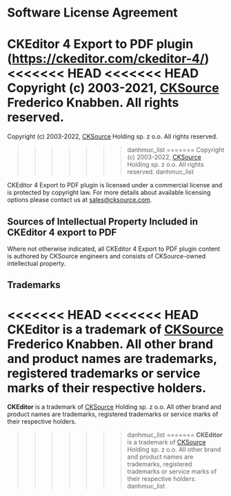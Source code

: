 Software License Agreement
==========================

**CKEditor 4 Export to PDF plugin** (https://ckeditor.com/ckeditor-4/)<br>
<<<<<<< HEAD
<<<<<<< HEAD
Copyright (c) 2003-2021, [CKSource](http://cksource.com) Frederico Knabben. All rights reserved.
=======
Copyright (c) 2003-2022, [CKSource](http://cksource.com) Holding sp. z o.o. All rights reserved.
>>>>>>> danhmuc_list
=======
Copyright (c) 2003-2022, [CKSource](http://cksource.com) Holding sp. z o.o. All rights reserved.
>>>>>>> danhmuc_list

CKEditor 4 Export to PDF plugin is licensed under a commercial license and is protected by copyright law.
For more details about available licensing options please contact us at sales@cksource.com.

Sources of Intellectual Property Included in CKEditor 4 export to PDF
---------------------------------------------------------------------

Where not otherwise indicated, all CKEditor 4 Export to PDF plugin content is authored by CKSource engineers and consists of CKSource-owned intellectual property.

Trademarks
----------

<<<<<<< HEAD
<<<<<<< HEAD
**CKEditor** is a trademark of [CKSource](http://cksource.com) Frederico Knabben. All other brand and product names are trademarks, registered trademarks or service marks of their respective holders.
=======
**CKEditor** is a trademark of [CKSource](http://cksource.com) Holding sp. z o.o. All other brand and product names are trademarks, registered trademarks or service marks of their respective holders.
>>>>>>> danhmuc_list
=======
**CKEditor** is a trademark of [CKSource](http://cksource.com) Holding sp. z o.o. All other brand and product names are trademarks, registered trademarks or service marks of their respective holders.
>>>>>>> danhmuc_list
